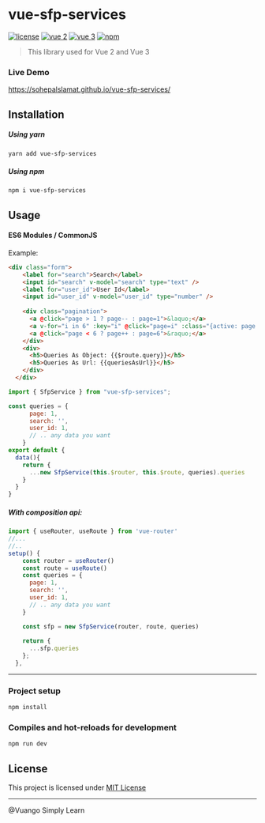 # vue-sfp-services

[![license](https://img.shields.io/github/license/LouisMazel/vue-phone-number-input.svg?style=flat-square)](https://github.com/sohepalslamat/s-stepper-vue/blob/main/LICENSE) [![vue 2](https://img.shields.io/badge/vue-2-42b983.svg?style=flat-square)](https://v2.vuejs.org) [![vue 3](https://img.shields.io/badge/vue-3-42b983.svg?style=flat-square)](https://vuejs.org) [![npm](https://img.shields.io/npm/v/s-stepper-vue.svg?style=flat-square)](https://www.npmjs.com/package/vue-sfp-services)
<!-- [![Codacy grade](https://img.shields.io/codacy/grade/3d15a7c11bfe47c69a2aed93cc67cc29.svg?style=flat-square)](https://www.codacy.com/app/LouisMazel/s-stepper-vue) -->

> This library used for Vue 2 and Vue 3
<!-- ![vue-sfp-services](https://raw.githubusercontent.com/sohepalslamat/s-stepper-vue/main/public/s-stepper-vue.gif) -->
### Live Demo

https://sohepalslamat.github.io/vue-sfp-services/

## Installation

##### Using yarn

```bash 
yarn add vue-sfp-services
```

##### Using npm

```bash
npm i vue-sfp-services
```

## Usage

#### ES6 Modules / CommonJS
Example:


```html
<div class="form">
    <label for="search">Search</label>
    <input id="search" v-model="search" type="text" />
    <label for="user_id">User Id</label>
    <input id="user_id" v-model="user_id" type="number" />
    
    <div class="pagination">
      <a @click="page > 1 ? page-- : page=1">&laquo;</a>
      <a v-for="i in 6" :key="i" @click="page=i" :class="{active: page == i }">{{i}}</a>
      <a @click="page < 6 ? page++ : page=6">&raquo;</a>
    </div>
    <div>
      <h5>Queries As Object: {{$route.query}}</h5>
      <h5>Queries As Url: {{queriesAsUrl}}</h5>
    </div>
  </div>
```
```js
import { SfpService } from "vue-sfp-services";

const queries = {
      page: 1,
      search: '',
      user_id: 1,
      // .. any data you want 
    }
export default {
  data(){
    return {
      ...new SfpService(this.$router, this.$route, queries).queries
    }
  }
}
```
##### With composition api:
```js
import { useRouter, useRoute } from 'vue-router'
//...
//..
setup() {
    const router = useRouter()
    const route = useRoute()
    const queries = {
      page: 1,
      search: '',
      user_id: 1,
      // .. any data you want 
    }

    const sfp = new SfpService(router, route, queries)
        
    return {
      ...sfp.queries
    };
  },
```

<!-- ## Contribution -->
----

### Project setup

```bash
npm install
```

### Compiles and hot-reloads for development

```bash
npm run dev
```

## License

This project is licensed under [MIT License](http://en.wikipedia.org/wiki/MIT_License)

--------------------------------

@Vuango Simply Learn